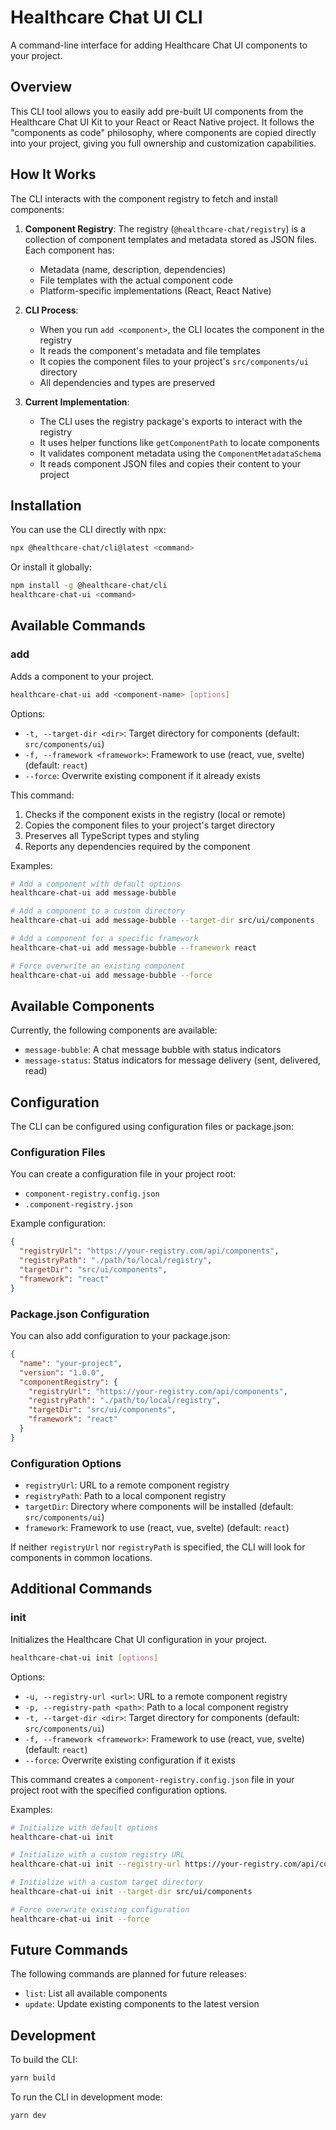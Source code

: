 # Healthcare Chat UI CLI

A command-line interface for adding Healthcare Chat UI components to your project.

## Overview

This CLI tool allows you to easily add pre-built UI components from the Healthcare Chat UI Kit to your React or React Native project. It follows the "components as code" philosophy, where components are copied directly into your project, giving you full ownership and customization capabilities.

## How It Works

The CLI interacts with the component registry to fetch and install components:

1. **Component Registry**: The registry (`@healthcare-chat/registry`) is a collection of component templates and metadata stored as JSON files. Each component has:
   - Metadata (name, description, dependencies)
   - File templates with the actual component code
   - Platform-specific implementations (React, React Native)

2. **CLI Process**:
   - When you run `add <component>`, the CLI locates the component in the registry
   - It reads the component's metadata and file templates
   - It copies the component files to your project's `src/components/ui` directory
   - All dependencies and types are preserved

3. **Current Implementation**:
   - The CLI uses the registry package's exports to interact with the registry
   - It uses helper functions like `getComponentPath` to locate components
   - It validates component metadata using the `ComponentMetadataSchema`
   - It reads component JSON files and copies their content to your project

## Installation

You can use the CLI directly with npx:

```bash
npx @healthcare-chat/cli@latest <command>
```

Or install it globally:

```bash
npm install -g @healthcare-chat/cli
healthcare-chat-ui <command>
```

## Available Commands

### add

Adds a component to your project.

```bash
healthcare-chat-ui add <component-name> [options]
```

Options:
- `-t, --target-dir <dir>`: Target directory for components (default: `src/components/ui`)
- `-f, --framework <framework>`: Framework to use (react, vue, svelte) (default: `react`)
- `--force`: Overwrite existing component if it already exists

This command:
1. Checks if the component exists in the registry (local or remote)
2. Copies the component files to your project's target directory
3. Preserves all TypeScript types and styling
4. Reports any dependencies required by the component

Examples:
```bash
# Add a component with default options
healthcare-chat-ui add message-bubble

# Add a component to a custom directory
healthcare-chat-ui add message-bubble --target-dir src/ui/components

# Add a component for a specific framework
healthcare-chat-ui add message-bubble --framework react

# Force overwrite an existing component
healthcare-chat-ui add message-bubble --force
```

## Available Components

Currently, the following components are available:

- `message-bubble`: A chat message bubble with status indicators
- `message-status`: Status indicators for message delivery (sent, delivered, read)

## Configuration

The CLI can be configured using configuration files or package.json:

### Configuration Files

You can create a configuration file in your project root:

- `component-registry.config.json`
- `.component-registry.json`

Example configuration:
```json
{
  "registryUrl": "https://your-registry.com/api/components",
  "registryPath": "./path/to/local/registry",
  "targetDir": "src/ui/components",
  "framework": "react"
}
```

### Package.json Configuration

You can also add configuration to your package.json:

```json
{
  "name": "your-project",
  "version": "1.0.0",
  "componentRegistry": {
    "registryUrl": "https://your-registry.com/api/components",
    "registryPath": "./path/to/local/registry",
    "targetDir": "src/ui/components",
    "framework": "react"
  }
}
```

### Configuration Options

- `registryUrl`: URL to a remote component registry
- `registryPath`: Path to a local component registry
- `targetDir`: Directory where components will be installed (default: `src/components/ui`)
- `framework`: Framework to use (react, vue, svelte) (default: `react`)

If neither `registryUrl` nor `registryPath` is specified, the CLI will look for components in common locations.

## Additional Commands

### init

Initializes the Healthcare Chat UI configuration in your project.

```bash
healthcare-chat-ui init [options]
```

Options:
- `-u, --registry-url <url>`: URL to a remote component registry
- `-p, --registry-path <path>`: Path to a local component registry
- `-t, --target-dir <dir>`: Target directory for components (default: `src/components/ui`)
- `-f, --framework <framework>`: Framework to use (react, vue, svelte) (default: `react`)
- `--force`: Overwrite existing configuration if it exists

This command creates a `component-registry.config.json` file in your project root with the specified configuration options.

Examples:
```bash
# Initialize with default options
healthcare-chat-ui init

# Initialize with a custom registry URL
healthcare-chat-ui init --registry-url https://your-registry.com/api/components

# Initialize with a custom target directory
healthcare-chat-ui init --target-dir src/ui/components

# Force overwrite existing configuration
healthcare-chat-ui init --force
```

## Future Commands

The following commands are planned for future releases:

- `list`: List all available components
- `update`: Update existing components to the latest version

## Development

To build the CLI:

```bash
yarn build
```

To run the CLI in development mode:

```bash
yarn dev
```
